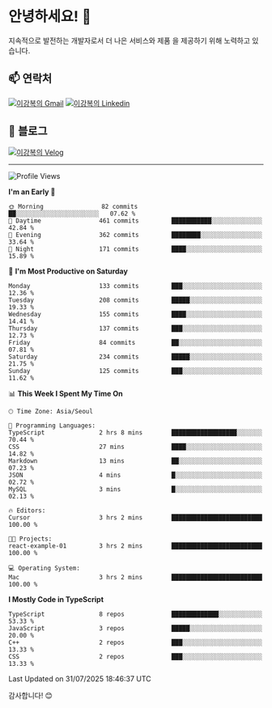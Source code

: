 # 안녕하세요! 👋

지속적으로 발전하는 개발자로서 더 나은 서비스와 제품
을 제공하기 위해 노력하고 있습니다.

## 📫 연락처
[![이강복의 Gmail](https://img.shields.io/badge/Gmail-D14836?style=for-the-badge&logo=gmail&logoColor=white)](mailto:pmmm114@gmail.com)
[![이강복의 Linkedin](https://img.shields.io/badge/LinkedIn-0077B5?style=for-the-badge&logo=linkedin&logoColor=white)](https://www.linkedin.com/in/lkb0297)

## 📝 블로그
[![이강복의 Velog](https://img.shields.io/badge/Velog-ffffff?style=for-the-badge&logo=velog)](https://velog.io/@pmmm114/posts)

---
<!--START_SECTION:waka-->
![Profile Views](http://img.shields.io/badge/Profile%20Views-0-blue)

**I'm an Early 🐤** 

```text
🌞 Morning                82 commits          ██░░░░░░░░░░░░░░░░░░░░░░░   07.62 % 
🌆 Daytime                461 commits         ███████████░░░░░░░░░░░░░░   42.84 % 
🌃 Evening                362 commits         ████████░░░░░░░░░░░░░░░░░   33.64 % 
🌙 Night                  171 commits         ████░░░░░░░░░░░░░░░░░░░░░   15.89 % 
```
📅 **I'm Most Productive on Saturday** 

```text
Monday                   133 commits         ███░░░░░░░░░░░░░░░░░░░░░░   12.36 % 
Tuesday                  208 commits         █████░░░░░░░░░░░░░░░░░░░░   19.33 % 
Wednesday                155 commits         ████░░░░░░░░░░░░░░░░░░░░░   14.41 % 
Thursday                 137 commits         ███░░░░░░░░░░░░░░░░░░░░░░   12.73 % 
Friday                   84 commits          ██░░░░░░░░░░░░░░░░░░░░░░░   07.81 % 
Saturday                 234 commits         █████░░░░░░░░░░░░░░░░░░░░   21.75 % 
Sunday                   125 commits         ███░░░░░░░░░░░░░░░░░░░░░░   11.62 % 
```


📊 **This Week I Spent My Time On** 

```text
🕑︎ Time Zone: Asia/Seoul

💬 Programming Languages: 
TypeScript               2 hrs 8 mins        ██████████████████░░░░░░░   70.44 % 
CSS                      27 mins             ████░░░░░░░░░░░░░░░░░░░░░   14.82 % 
Markdown                 13 mins             ██░░░░░░░░░░░░░░░░░░░░░░░   07.23 % 
JSON                     4 mins              █░░░░░░░░░░░░░░░░░░░░░░░░   02.72 % 
MySQL                    3 mins              █░░░░░░░░░░░░░░░░░░░░░░░░   02.13 % 

🔥 Editors: 
Cursor                   3 hrs 2 mins        █████████████████████████   100.00 % 

🐱‍💻 Projects: 
react-example-01         3 hrs 2 mins        █████████████████████████   100.00 % 

💻 Operating System: 
Mac                      3 hrs 2 mins        █████████████████████████   100.00 % 
```

**I Mostly Code in TypeScript** 

```text
TypeScript               8 repos             █████████████░░░░░░░░░░░░   53.33 % 
JavaScript               3 repos             █████░░░░░░░░░░░░░░░░░░░░   20.00 % 
C++                      2 repos             ███░░░░░░░░░░░░░░░░░░░░░░   13.33 % 
CSS                      2 repos             ███░░░░░░░░░░░░░░░░░░░░░░   13.33 % 
```




 Last Updated on 31/07/2025 18:46:37 UTC
<!--END_SECTION:waka-->

감사합니다! 😊
